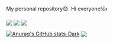 My personal repository:blush:.
Hi everyone!:+1:
</br>

  <img align="center" src="https://github-readme-stats.vercel.app/api?username=OtabekVaxobov&show_icons=true&include_all_commits=true&theme=" />

<img align="center" src="https://github-readme-stats.vercel.app/api/top-langs/?username=OtabekVaxobov&layout=compact&theme=" />

<img align="center" src="https://www.codewars.com/users/rsschool_39291941279e5d13/badges/micro" />


[![Anurag's GitHub stats-Dark](https://github-readme-stats.vercel.app/api?username=OtabekVaxobov&show_icons=true&theme=dark#gh-dark-mode-only)](https://github.com/OtabekVaxobov/github-readme-stats#gh-dark-mode-only)
<img align="center" src="https://github-readme-stats.vercel.app/api/pin/?username=OtabekVaxobov" />
